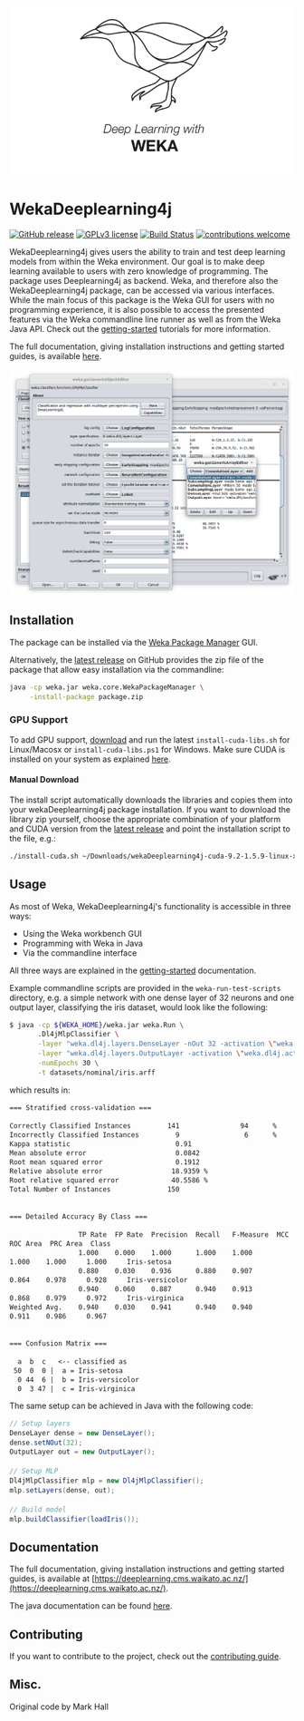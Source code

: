 <p align="center">
     <img src="./docs/img/Weka_3_full.png" width="500">
</p>

# WekaDeeplearning4j

[![GitHub release](https://img.shields.io/github/release/Waikato/wekaDeeplearning4j.svg)](https://GitHub.com/Waikato/wekaDeeplearning4j/releases/)
[![GPLv3 license](https://img.shields.io/badge/License-GPLv3-blue.svg)](http://perso.crans.org/besson/LICENSE.html)
[![Build Status](https://travis-ci.com/Waikato/wekaDeeplearning4j.svg?branch=master)](https://travis-ci.com/Waikato/wekaDeeplearning4j)
[![contributions welcome](https://img.shields.io/badge/contributions-welcome-brightgreen.svg?style=flat)](https://github.com/Waikato/wekaDeeplearning4j/issues)


WekaDeeplearning4j gives users the ability to train and test deep learning models from within the Weka environment. Our goal is to make deep learning available to users with zero knowledge of programming. The package uses Deeplearning4j as backend. Weka, and therefore also the WekaDeeplearning4j package, can be accessed via various interfaces. While the main focus of this package is the Weka GUI for users with no programming experience, it is also possible to access the presented features via the Weka commandline line runner as well as from the Weka Java API. Check out the [getting-started](https://deeplearning.cms.waikato.ac.nz/user-guide/getting-started/) tutorials for more information.

The full documentation, giving installation instructions and getting started guides, is available [here](https://deeplearning.cms.waikato.ac.nz/).

![Weka GUI](docs/img/gui.png)

## Installation
The package can be installed via the [Weka Package Manager](https://waikato.github.io/weka-wiki/packages/manager/) GUI. 

Alternatively, the [latest release](https://github.com/Waikato/wekaDeeplearning4j/releases/latest) on GitHub provides the zip file of the package that allow easy installation via the commandline:

```bash
java -cp weka.jar weka.core.WekaPackageManager \
     -install-package package.zip
```

### GPU Support

To add GPU support, [download](https://github.com/Waikato/wekaDeeplearning4j/releases/latest) and run the latest `install-cuda-libs.sh` for Linux/Macosx or `install-cuda-libs.ps1` for Windows. Make sure CUDA is installed on your system as explained [here](https://deeplearning.cms.waikato.ac.nz/install/#gpu).

#### Manual Download

The install script automatically downloads the libraries and copies them into your wekaDeeplearning4j package installation. If you want to download the library zip yourself, choose the appropriate combination of your platform and CUDA version from the [latest release](https://github.com/Waikato/wekaDeeplearning4j/releases/latest) and point the installation script to the file, e.g.:

```bash
./install-cuda.sh ~/Downloads/wekaDeeplearning4j-cuda-9.2-1.5.9-linux-x86_64.zip
```

## Usage
As most of Weka, WekaDeeplearning4j's functionality is accessible in three ways:

- Using the Weka workbench GUI
- Programming with Weka in Java
- Via the commandline interface

All three ways are explained in the [getting-started](https://deeplearning.cms.waikato.ac.nz/user-guide/getting-started/) documentation. 

Example commandline scripts are provided in the `weka-run-test-scripts` directory, e.g. a simple network with one dense layer of 32 neurons and one output layer, classifying the iris dataset, would look like the following:
```bash
$ java -cp ${WEKA_HOME}/weka.jar weka.Run \
       .Dl4jMlpClassifier \
       -layer "weka.dl4j.layers.DenseLayer -nOut 32 -activation \"weka.dl4j.activations.ActivationReLU \" " \
       -layer "weka.dl4j.layers.OutputLayer -activation \"weka.dl4j.activations.ActivationSoftmax \" " \
       -numEpochs 30 \
       -t datasets/nominal/iris.arff
```

which results in:

```
=== Stratified cross-validation ===

Correctly Classified Instances         141               94      %
Incorrectly Classified Instances         9                6      %
Kappa statistic                          0.91  
Mean absolute error                      0.0842
Root mean squared error                  0.1912
Relative absolute error                 18.9359 %
Root relative squared error             40.5586 %
Total Number of Instances              150     


=== Detailed Accuracy By Class ===

                 TP Rate  FP Rate  Precision  Recall   F-Measure  MCC      ROC Area  PRC Area  Class
                 1.000    0.000    1.000      1.000    1.000      1.000    1.000     1.000     Iris-setosa
                 0.880    0.030    0.936      0.880    0.907      0.864    0.978     0.928     Iris-versicolor
                 0.940    0.060    0.887      0.940    0.913      0.868    0.979     0.972     Iris-virginica
Weighted Avg.    0.940    0.030    0.941      0.940    0.940      0.911    0.986     0.967     


=== Confusion Matrix ===

  a  b  c   <-- classified as
 50  0  0 |  a = Iris-setosa
  0 44  6 |  b = Iris-versicolor
  0  3 47 |  c = Iris-virginica
```

The same setup can be achieved in Java with the following code:
```java
// Setup layers
DenseLayer dense = new DenseLayer();
dense.setNOut(32);
OutputLayer out = new OutputLayer();
        
// Setup MLP
Dl4jMlpClassifier mlp = new Dl4jMlpClassifier();
mlp.setLayers(dense, out);
        
// Build model
mlp.buildClassifier(loadIris());
```

## Documentation
The full documentation, giving installation instructions and getting started guides, is available at [https://deeplearning.cms.waikato.ac.nz/](https://deeplearning.cms.waikato.ac.nz/).

The java documentation can be found [here](https://waikato.github.io/wekaDeeplearning4j/).

## Contributing

If you want to contribute to the project, check out the [contributing guide](https://github.com/Waikato/wekaDeeplearning4j/blob/master/CONTRIBUTING.md).

## Misc.
Original code by Mark Hall
